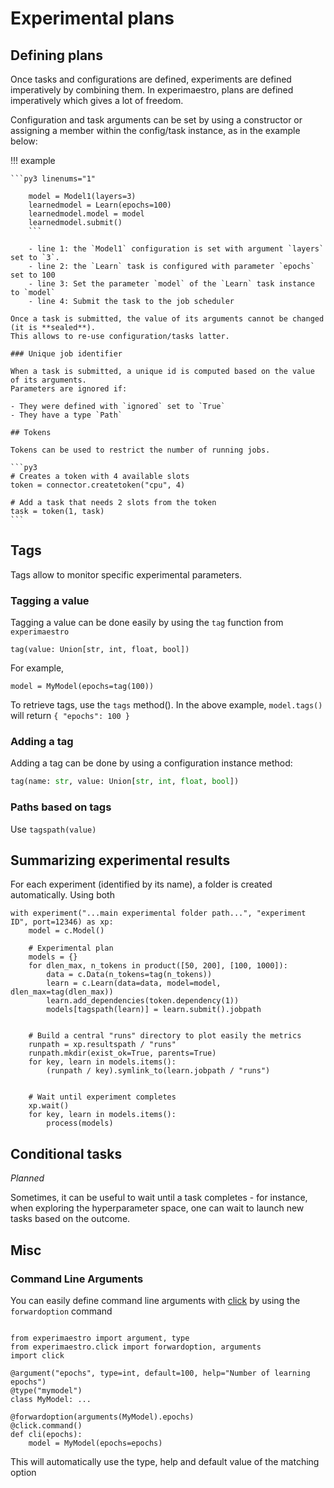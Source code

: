 # Experimental plans

## Defining plans

Once tasks and configurations are defined, experiments are defined imperatively by combining them.
In experimaestro, plans are defined imperatively which gives a lot of freedom.

Configuration and task arguments can be set by using a constructor or assigning a member within
the config/task instance, as in the example below:

!!! example

    ```py3 linenums="1"

        model = Model1(layers=3)
        learnedmodel = Learn(epochs=100)
        learnedmodel.model = model
        learnedmodel.submit()
        ```

        - line 1: the `Model1` configuration is set with argument `layers` set to `3`.
        - line 2: the `Learn` task is configured with parameter `epochs` set to 100
        - line 3: Set the parameter `model` of the `Learn` task instance to `model`
        - line 4: Submit the task to the job scheduler

    Once a task is submitted, the value of its arguments cannot be changed (it is **sealed**).
    This allows to re-use configuration/tasks latter.

    ### Unique job identifier

    When a task is submitted, a unique id is computed based on the value of its arguments.
    Parameters are ignored if:

    - They were defined with `ignored` set to `True`
    - They have a type `Path`

    ## Tokens

    Tokens can be used to restrict the number of running jobs.

    ```py3
    # Creates a token with 4 available slots
    token = connector.createtoken("cpu", 4)

    # Add a task that needs 2 slots from the token
    task = token(1, task)
    ```

## Tags

Tags allow to monitor specific experimental parameters.

### Tagging a value

Tagging a value can be done easily by using the `tag` function from `experimaestro`

```py3
tag(value: Union[str, int, float, bool])
```

For example,

```py3
model = MyModel(epochs=tag(100))
```

To retrieve tags, use the `tags` method().
In the above example, `model.tags()` will return `{ "epochs": 100 }`

### Adding a tag

Adding a tag can be done by using a configuration instance method:

```python
tag(name: str, value: Union[str, int, float, bool])
```

### Paths based on tags

Use `tagspath(value)`

## Summarizing experimental results

For each experiment (identified by its name), a folder is created automatically. Using both

```py3
with experiment("...main experimental folder path...", "experiment ID", port=12346) as xp:
    model = c.Model()

    # Experimental plan
    models = {}
    for dlen_max, n_tokens in product([50, 200], [100, 1000]):
        data = c.Data(n_tokens=tag(n_tokens))
        learn = c.Learn(data=data, model=model, dlen_max=tag(dlen_max))
        learn.add_dependencies(token.dependency(1))
        models[tagspath(learn)] = learn.submit().jobpath


    # Build a central "runs" directory to plot easily the metrics
    runpath = xp.resultspath / "runs"
    runpath.mkdir(exist_ok=True, parents=True)
    for key, learn in models.items():
        (runpath / key).symlink_to(learn.jobpath / "runs")


    # Wait until experiment completes
    xp.wait()
    for key, learn in models.items():
        process(models)

```

## Conditional tasks

_Planned_

Sometimes, it can be useful to wait until a task completes - for instance, when exploring the hyperparameter
space, one can wait to launch new tasks based on the outcome.

## Misc

### Command Line Arguments

You can easily define command line arguments with [click](https://click.palletsprojects.com)
by using the `forwardoption` command

```py3

from experimaestro import argument, type
from experimaestro.click import forwardoption, arguments
import click

@argument("epochs", type=int, default=100, help="Number of learning epochs")
@type("mymodel")
class MyModel: ...

@forwardoption(arguments(MyModel).epochs)
@click.command()
def cli(epochs):
    model = MyModel(epochs=epochs)
```

This will automatically use the type, help and default value of the matching option
